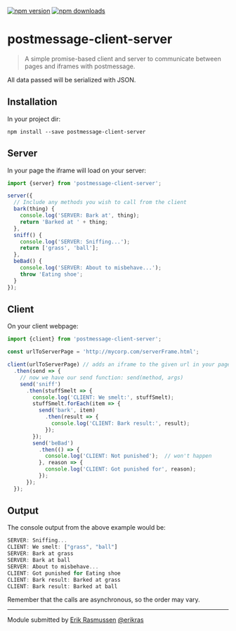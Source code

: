 [![npm version](https://img.shields.io/npm/v/postmessage-client-server.svg?style=flat)](https://www.npmjs.org/package/postmessage-client-server) [![npm downloads](https://img.shields.io/npm/dm/postmessage-client-server.svg?style=flat)](https://www.npmjs.org/package/postmessage-client-server)

# postmessage-client-server

> A simple promise-based client and server to communicate between pages and iframes with postmessage.

All data passed will be serialized with JSON.

## Installation

In your project dir:

```shell
npm install --save postmessage-client-server
```

## Server

In your page the iframe will load on your server:

```js
import {server} from 'postmessage-client-server';

server({
  // Include any methods you wish to call from the client
  bark(thing) {
    console.log('SERVER: Bark at', thing);
    return 'Barked at ' + thing;
  },
  sniff() {
    console.log('SERVER: Sniffing...');
    return ['grass', 'ball'];
  },
  beBad() {
    console.log('SERVER: About to misbehave...');
    throw 'Eating shoe';
  }
});
```
 
 
## Client
 
On your client webpage:
 
```js
import {client} from 'postmessage-client-server';

const urlToServerPage = 'http://mycorp.com/serverFrame.html';

client(urlToServerPage) // adds an iframe to the given url in your page
  .then(send => {
    // now we have our send function: send(method, args)
    send('sniff')
      .then(stuffSmelt => {
        console.log('CLIENT: We smelt:', stuffSmelt);
        stuffSmelt.forEach(item => {
          send('bark', item)
            .then(result => {
              console.log('CLIENT: Bark result:', result);
            });
        });
        send('beBad')
          .then(() => {
            console.log('CLIENT: Not punished');  // won't happen
          }, reason => {
            console.log('CLIENT: Got punished for', reason);
          });
      });
  });
```
  
## Output

The console output from the above example would be:

```js
SERVER: Sniffing...
CLIENT: We smelt: ["grass", "ball"]
SERVER: Bark at grass
SERVER: Bark at ball
SERVER: About to misbehave...
CLIENT: Got punished for Eating shoe
CLIENT: Bark result: Barked at grass
CLIENT: Bark result: Barked at ball 
```

Remember that the calls are asynchronous, so the order may vary.

---

Module submitted by [Erik Rasmussen](https://www.npmjs.org/~erikras) [@erikras](https://twitter.com/erikras)
